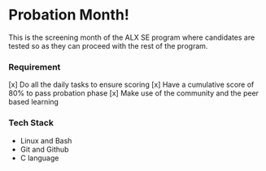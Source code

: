 # Probation Month!
This is the screening month of the ALX SE program where candidates are tested so as they can proceed with the rest of the program.

### Requirement
[x] Do all the daily tasks to ensure scoring
[x] Have a cumulative score of 80% to pass probation phase
[x] Make use of the community and the peer based learning

### Tech Stack
* Linux and Bash
* Git and Github
* C language
